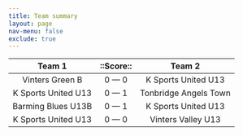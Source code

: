 ```yaml
---
title: Team summary
layout: page
nav-menu: false
exclude: true
---
```




|       Team 1        |  ::Score::  |        Team 2         |
|:-------------------:|:-----------:|:---------------------:|
|   Vinters Green B   | 0 &mdash; 0 |  K Sports United U13  |
| K Sports United U13 | 0 &mdash; 1 | Tonbridge Angels Town |
| Barming Blues U13B  | 0 &mdash; 1 |  K Sports United U13  |
| K Sports United U13 | 0 &mdash; 0 |  Vinters Valley U13   |

 <br /><br /><br />
